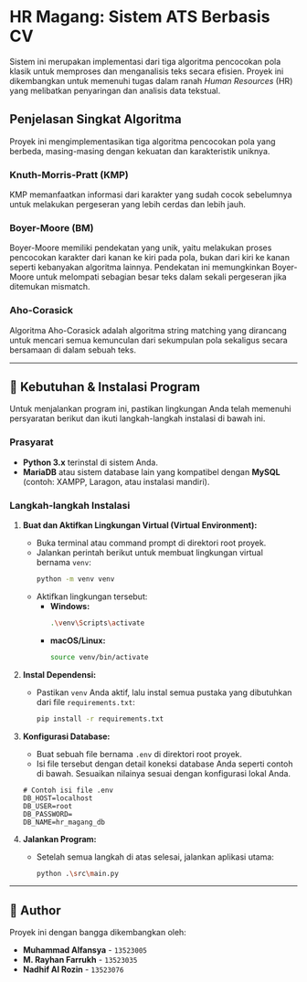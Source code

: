 # **HR Magang: Sistem ATS Berbasis CV**

Sistem ini merupakan implementasi dari tiga algoritma pencocokan pola klasik untuk memproses dan menganalisis teks secara efisien. Proyek ini dikembangkan untuk memenuhi tugas dalam ranah _Human Resources_ (HR) yang melibatkan penyaringan dan analisis data tekstual.

## **Penjelasan Singkat Algoritma**

Proyek ini mengimplementasikan tiga algoritma pencocokan pola yang berbeda, masing-masing dengan kekuatan dan karakteristik uniknya.

### **Knuth-Morris-Pratt (KMP)**
KMP memanfaatkan informasi dari karakter yang sudah cocok sebelumnya untuk melakukan pergeseran yang lebih cerdas dan lebih jauh.

### **Boyer-Moore (BM)**
Boyer-Moore memiliki pendekatan yang unik, yaitu melakukan proses pencocokan karakter dari kanan ke kiri pada pola, bukan dari kiri ke kanan seperti kebanyakan algoritma lainnya. Pendekatan ini memungkinkan Boyer-Moore untuk melompati sebagian besar teks dalam sekali pergeseran jika ditemukan mismatch.

### **Aho-Corasick**
Algoritma Aho-Corasick adalah algoritma string matching yang dirancang untuk mencari semua kemunculan dari sekumpulan pola sekaligus secara bersamaan di dalam sebuah teks.

---

## **🚀 Kebutuhan & Instalasi Program**

Untuk menjalankan program ini, pastikan lingkungan Anda telah memenuhi persyaratan berikut dan ikuti langkah-langkah instalasi di bawah ini.

### **Prasyarat**
- **Python 3.x** terinstal di sistem Anda.
- **MariaDB** atau sistem database lain yang kompatibel dengan **MySQL** (contoh: XAMPP, Laragon, atau instalasi mandiri).

### **Langkah-langkah Instalasi**

1.  **Buat dan Aktifkan Lingkungan Virtual (Virtual Environment):**
    * Buka terminal atau command prompt di direktori root proyek.
    * Jalankan perintah berikut untuk membuat lingkungan virtual bernama `venv`:
        ```bash
        python -m venv venv
        ```
    * Aktifkan lingkungan tersebut:
        * **Windows:**
            ```bash
            .\venv\Scripts\activate
            ```
        * **macOS/Linux:**
            ```bash
            source venv/bin/activate
            ```

2.  **Instal Dependensi:**
    * Pastikan `venv` Anda aktif, lalu instal semua pustaka yang dibutuhkan dari file `requirements.txt`:
        ```bash
        pip install -r requirements.txt
        ```

3.  **Konfigurasi Database:**
    * Buat sebuah file bernama `.env` di direktori root proyek.
    * Isi file tersebut dengan detail koneksi database Anda seperti contoh di bawah. Sesuaikan nilainya sesuai dengan konfigurasi lokal Anda.

    ```env
    # Contoh isi file .env
    DB_HOST=localhost
    DB_USER=root
    DB_PASSWORD=
    DB_NAME=hr_magang_db
    ```

4.  **Jalankan Program:**
    * Setelah semua langkah di atas selesai, jalankan aplikasi utama:
        ```bash
        python .\src\main.py
        ```

---

## **👥 Author**

Proyek ini dengan bangga dikembangkan oleh:

-   **Muhammad Alfansya** - `13523005`
-   **M. Rayhan Farrukh** - `13523035`
-   **Nadhif Al Rozin** - `13523076`
